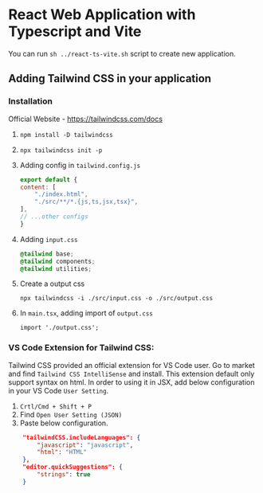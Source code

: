 # React Web Application with Typescript and Vite

You can run `sh ../react-ts-vite.sh` script to create new application.

## Adding Tailwind CSS in your application

### Installation

Official Website - https://tailwindcss.com/docs

1. `npm install -D tailwindcss`

2. `npx tailwindcss init -p`

3. Adding config in `tailwind.config.js`

    ```js
    export default {
    content: [
        "./index.html",
        "./src/**/*.{js,ts,jsx,tsx}",
    ],
    // ...other configs
    }
    ```

4. Adding `input.css`

    ```css
    @tailwind base;
    @tailwind components;
    @tailwind utilities;
    ```

5. Create a output css

    `npx tailwindcss -i ./src/input.css -o ./src/output.css`


6. In `main.tsx`, adding import of `output.css`

    ```tsx
    import './output.css';
    ```

### VS Code Extension for Tailwind CSS: 

Tailwind CSS provided an official extension for VS Code user. Go to market and find `Tailwind CSS IntelliSense` and install. This extension default only support syntax on html. In order to using it in JSX, add below configuration in your VS Code `User Setting`.

1. `Crtl/Cmd + Shift + P`
2. Find `Open User Setting (JSON)`
3. Paste below configuration.
```JSON
    "tailwindCSS.includeLanguages": {
        "javascript": "javascript",
        "html": "HTML"
    },
    "editor.quickSuggestions": {
        "strings": true
    }
```